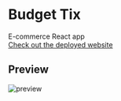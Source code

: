 # Budget Tix

E-commerce React app\
[Check out the deployed website](https://budgettix.netlify.app)

## Preview

![preview](/src/image/budgettix-preview.gif)
